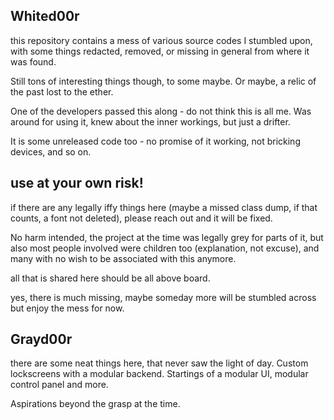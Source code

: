 ## Whited00r

this repository contains a mess of various source codes I stumbled upon, with some things redacted, removed, or missing in general from where it was found.

Still tons of interesting things though, to some maybe. Or maybe, a relic of the past lost to the ether. 

One of the developers passed this along - do not think this is all me. Was around for using it, knew about the inner workings, but just a drifter.

It is some unreleased code too - no promise of it working, not bricking devices, and so on. 

## use at your own risk!



if there are any legally iffy things here (maybe a missed class dump, if that counts, a font not deleted), please reach out and it will be fixed. 

No harm intended, the project at the time was legally grey for parts of it, but also most people involved were children too (explanation, not excuse), and many with no wish to be associated with this anymore. 

all that is shared here should be all above board.

yes, there is much missing, maybe someday more will be stumbled across but enjoy the mess for now. 


## Grayd00r

there are some neat things here, that never saw the light of day. 
Custom lockscreens with a modular backend. Startings of a modular UI, modular control panel and more. 

Aspirations beyond the grasp at the time.
